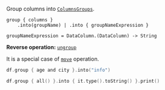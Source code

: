 [//]: # (title: group)

<!---IMPORT org.jetbrains.kotlinx.dataframe.samples.api.Modify-->

Group columns into [`ColumnsGroups`](DataColumn.md#columngroup). 

```text
group { columns }
    .into(groupName) | .into { groupNameExpression }

groupNameExpression = DataColumn.(DataColumn) -> String
```

**Reverse operation:** [`ungroup`](ungroup.md)

It is a special case of [`move`](move.md) operation.

<!---FUN group-->

```kotlin
df.group { age and city }.into("info")

df.group { all() }.into { it.type().toString() }.print()
```

<!---END-->
